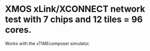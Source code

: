 # XMOS xLink/XCONNECT network test with 7 chips and 12 tiles = 96 cores.

Works with the xTIMEcomposer simulator.
